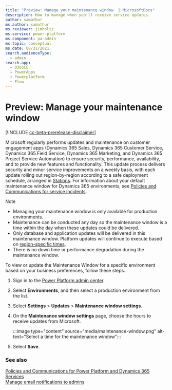 ```yaml
---
title: "Preview: Manage your maintenance window  | MicrosoftDocs"
description: How to manage when you'll receive service updates.
author: samathur
ms.author: samathur
ms.reviewer: jimholtz
ms.service: power-platform
ms.component: pa-admin
ms.topic: conceptual
ms.date: 08/31/2021
search.audienceType: 
  - admin
search.app:
  - D365CE
  - PowerApps
  - Powerplatform
  - Flow
---
```

# Preview: Manage your maintenance window 

[!INCLUDE [cc-beta-prerelease-disclaimer](../includes/cc-beta-prerelease-disclaimer.md)]

Microsoft regularly performs updates and maintenance on customer engagement apps (Dynamics 365 Sales, Dynamics 365 Customer Service, Dynamics 365 Field Service, Dynamics 365 Marketing, and Dynamics 365 Project Service Automation) to ensure security, performance, availability, and to provide new features and functionality. This update process delivers security and minor service improvements on a weekly basis, with each update rolling out region-by-region according to a safe deployment schedule, arranged in [Stations](/dynamics365/released-versions/dynamics-365ce). For information about your default maintenance window for Dynamics 365 environments, see [Policies and Communications for service incidents](policies-communications.md).

> [!NOTE]
> - Managing your maintenance window is only available for production environments. 
> - Maintenance can be conducted any day so the maintenance window is a time within the day when these updates could be delivered. 
> - Only database and application updates will be delivered in this maintenance window. Platform updates will continue to execute based on [region-specific times](policies-communications.md#maintenance-timeline). 
> - There is no down time or performance degradation during the maintenance window. 

To view or update the Maintenance Window for a specific environment based on your business preferences, follow these steps.

1. Sign in to the [Power Platform admin center](https://admin.powerplatform.microsoft.com).

2. Select **Environments**, and then select a production environment from the list.

3. Select **Settings** > **Updates** > **Maintenance window settings**.

4. On the **Maintenance window settings** page, choose the hours to receive updates from Microsoft.

   :::image type="content" source="media/maintenance-window.png" alt-text="Select a time for the maintenance window":::

5. Select **Save**.

### See also
[Policies and Communications for Power Platform and Dynamics 365 Services](policies-communications.md) <br />
[Manage email notifications to admins](manage-email-notifications.md)
